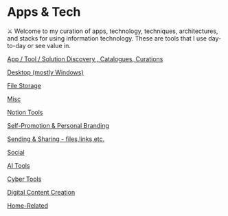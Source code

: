 # Apps & Tech

<aside>
⚔️ Welcome to my curation of apps, technology, techniques, architectures, and stacks for using information technology. These are tools that I use day-to-day or see value in.

</aside>

[App / Tool / Solution Discovery , Catalogues, Curations](Apps%20&%20Tech%205a9eda9c48e44828a20699d2088ad11b/App%20Tool%20Solution%20Discovery%20,%20Catalogues,%20Curation%20489b86ce27b34c18a41ce4ef75d8a7a3.md)

[Desktop (mostly Windows)](Apps%20&%20Tech%205a9eda9c48e44828a20699d2088ad11b/Desktop%20(mostly%20Windows).md)

[File Storage](Apps%20&%20Tech%205a9eda9c48e44828a20699d2088ad11b/File%20Storage.md)

[Misc](Apps%20&%20Tech%205a9eda9c48e44828a20699d2088ad11b/Misc.md)

[Notion Tools](Apps%20&%20Tech%205a9eda9c48e44828a20699d2088ad11b/Notion%20Tools.md)

[Self-Promotion & Personal Branding](Apps%20&%20Tech%205a9eda9c48e44828a20699d2088ad11b/Self-Promotion%20&%20Personal%20Branding%205de034da248a4f52911513ea2412d2d9.md)

[Sending & Sharing - files,links,etc.](Apps%20&%20Tech%205a9eda9c48e44828a20699d2088ad11b/Sending%20&%20Sharing%20-%20files,links,etc%20f378983ec4a74eb1a0372a2a26975cea.md)

[Social](Apps%20&%20Tech%205a9eda9c48e44828a20699d2088ad11b/Social.md)

[AI Tools](Apps%20&%20Tech%205a9eda9c48e44828a20699d2088ad11b/AI%20Tools.md)

[Cyber Tools](Apps%20&%20Tech%205a9eda9c48e44828a20699d2088ad11b/Cyber%20Tools.md)

[Digital Content Creation](Apps%20&%20Tech%205a9eda9c48e44828a20699d2088ad11b/Digital%20Content%20Creation.md)

[Home-Related](Apps%20&%20Tech%205a9eda9c48e44828a20699d2088ad11b/Home-Related.md)